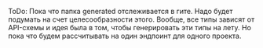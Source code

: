ToDo: Пока что папка generated отслеживается в гите.
Надо будет подумать на счет целесообразности этого.
Вообще, все типы зависят от API-схемы и идея была в том, чтобы генерировать эти типы на лету.
Но пока что будем рассчитывать на один эндпоинт для одного проекта.

